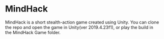 # MindHack

MindHack is a short stealth-action game created using Unity.  You can clone the repo and open the game in Unity(ver 2019.4.23f1), or play the build in the MindHack Game folder.
